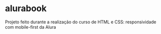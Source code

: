 # alurabook
Projeto feito durante a realização do curso de HTML e CSS: responsividade com mobile-first da Alura
